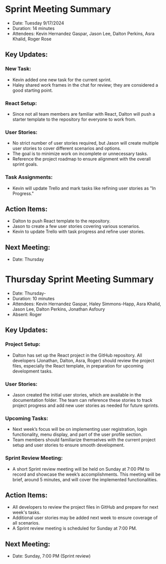 # Sprint Meeting Summary
- Date: Tuesday 9/17/2024
- Duration: 14 minutes
- Attendees: Kevin Hernandez Gaspar, Jason Lee, Dalton Perkins, Asra Khalid, Roger Rose

## Key Updates:
 ### New Task:
  - Kevin added one new task for the current sprint.
  - Haley shared work frames in the chat for review; they are considered a good starting point.
 ### React Setup:
  - Since not all team members are familiar with React, Dalton will push a starter template to the repository for everyone to work from.
 ### User Stories:
  - No strict number of user stories required, but Jason will create multiple user stories to cover different scenarios and options.
  - The goal is to minimize work on incomplete or unnecessary tasks.
  - Reference the project roadmap to ensure alignment with the overall sprint goals.
 ### Task Assignments:
  - Kevin will update Trello and mark tasks like refining user stories as "In Progress."
 ## Action Items:
  - Dalton to push React template to the repository.
  - Jason to create a few user stories covering various scenarios.
  - Kevin to update Trello with task progress and refine user stories.
  ## Next Meeting:
  - Date: Thursday

# Thursday Sprint Meeting Summary
- Date: Thursday-
- Duration: 10 minutes
- Attendees: Kevin Hernandez Gaspar, Haley Simmons-Happ, Asra Khalid, Jason Lee, Dalton Perkins, Jonathan Asfoury
- Absent: Roger

## Key Updates:
 ### Project Setup:
  - Dalton has set up the React project in the GitHub repository. All developers (Jonathan, Dalton, Asra, Roger) should review the project files, especially the React template, in preparation for upcoming development tasks.
 ### User Stories:
  - Jason created the initial user stories, which are available in the documentation folder. The team can reference these stories to track project progress and add new user stories as needed for future sprints.
 ### Upcoming Tasks:
  - Next week’s focus will be on implementing user registration, login functionality, menu display, and part of the user profile section.
  - Team members should familiarize themselves with the current project setup and user stories to ensure smooth development.
 ### Sprint Review Meeting:
  - A short Sprint review meeting will be held on Sunday at 7:00 PM to record and showcase the week’s accomplishments. This meeting will be brief, around 5 minutes, and will cover the implemented functionalities.
## Action Items:
  - All developers to review the project files in GitHub and prepare for next week's tasks.
  - Additional user stories may be added next week to ensure coverage of all scenarios.
  - A Sprint review meeting is scheduled for Sunday at 7:00 PM.
## Next Meeting:
  - Date: Sunday, 7:00 PM (Sprint review)
